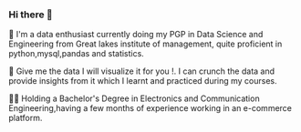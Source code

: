 ### Hi there 👋

<!--
**Jk0110/Jk0110** is a ✨ _special_ ✨ repository because its `README.md` (this file) appears on your GitHub profile.

Here are some ideas to get you started:

- 🔭 I’m currently working on ...Tri3
- 🌱 I’m currently learning ...
- 👯 I’m looking to collaborate on ...
- 🤔 I’m looking for help with ...
- 💬 Ask me about ...
- 📫 How to reach me: ...
- 😄 Pronouns: ...
- ⚡ Fun fact: ...
-->

🤵 I'm a data enthusiast currently doing my PGP in Data Science and Engineering from Great lakes institute of management, quite proficient in python,mysql,pandas and statistics.

🔭 Give me the data I will visualize it for you !. I can crunch the data and provide insights from it which I learnt and practiced during my courses.

👨‍🎓 Holding a Bachelor's Degree in Electronics and Communication Engineering,having a few months of experience working in an e-commerce platform.


